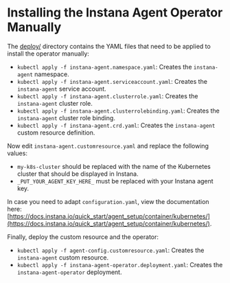 Installing the Instana Agent Operator Manually
==============================================

The [deploy/](../deploy) directory contains the YAML files that need to be applied to install the operator manually:

* `kubectl apply -f instana-agent.namespace.yaml`: Creates the `instana-agent` namespace.
* `kubectl apply -f instana-agent.serviceaccount.yaml`: Creates the `instana-agent` service account.
* `kubectl apply -f instana-agent.clusterrole.yaml`: Creates the `instana-agent` cluster role.
* `kubectl apply -f instana-agent.clusterrolebinding.yaml`: Creates the `instana-agent` cluster role binding.
* `kubectl apply -f instana-agent.crd.yaml`: Creates the `instana-agent` custom resource definition.

Now edit `instana-agent.customresource.yaml` and replace the following values:

* `my-k8s-cluster` should be replaced with the name of the Kubernetes cluster that should be displayed in Instana.
* `_PUT_YOUR_AGENT_KEY_HERE_` must be replaced with your Instana agent key.

In case you need to adapt `configuration.yaml`, view the documentation here: [https://docs.instana.io/quick_start/agent_setup/container/kubernetes/](https://docs.instana.io/quick_start/agent_setup/container/kubernetes/).

Finally, deploy the custom resource and the operator:

* `kubectl apply -f agent-config.customresource.yaml`: Creates the `instana-agent` custom resource.
* `kubectl apply -f instana-agent-operator.deployment.yaml`: Creates the `instana-agent-operator` deployment.
